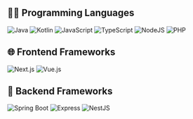 

## 👨‍💻 Programming Languages
<p>
    <img alt="Java" src="https://img.shields.io/badge/Java-%23007396.svg?logo=Java&logoColor=white">
    <img alt="Kotlin" src="https://img.shields.io/badge/Kotlin-7F52FF.svg?logo=Kotlin&logoColor=white">
    <img alt="JavaScript" src="https://img.shields.io/badge/JavaScript%20-%23F7DF1E.svg?logo=javascript&logoColor=black">
    <img alt="TypeScript" src="https://img.shields.io/badge/TypeScript-3178C6.svg?logo=typescript&logoColor=white">
    <img alt="NodeJS" src="https://img.shields.io/badge/Node.js%20-%2343853D.svg?logo=node.js&logoColor=white">
    <img alt="PHP" src="https://img.shields.io/badge/PHP-%23777BB4.svg?logo=php&logoColor=white">
</p>


## 🌐 Frontend Frameworks
<p>
    <img alt="Next.js" src="https://img.shields.io/badge/Nextjs%20-000000.svg?logo=Next.js&logoColor=white">
    <img alt="Vue.js" src="https://img.shields.io/badge/Vue.js%20-4FC08D.svg?logo=Vue.js&logoColor=white">
</p>


## 🧰 Backend Frameworks
<p>
    <img alt="Spring Boot" src="https://img.shields.io/badge/Spring Boot%20-6DB33F.svg?logo=Spring Boot&logoColor=white">
    <img alt="Express" src="https://img.shields.io/badge/Express-000000?logo=Express&logoColor=white">
    <img alt="NestJS" src="https://img.shields.io/badge/NestJS-E0234E?logo=NestJS&logoColor=white">
</p>